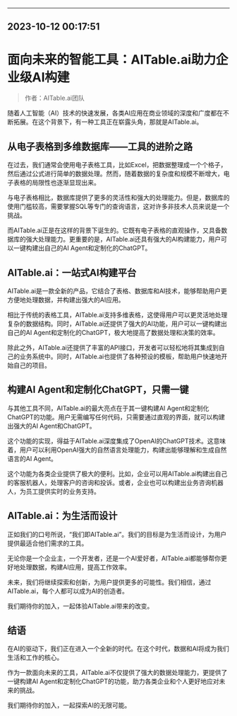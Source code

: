 

---------------------------------------------
2023-10-12 00:17:51
---------------------------------------------

# 面向未来的智能工具：AITable.ai助力企业级AI构建

> 作者：AITable.ai团队

随着人工智能（AI）技术的快速发展，各类AI应用在商业领域的深度和广度都在不断拓展。在这个背景下，有一种工具正在崭露头角，那就是AITable.ai。

## 从电子表格到多维数据库——工具的进阶之路

在过去，我们通常会使用电子表格工具，比如Excel，把数据整理成一个个格子，然后通过公式进行简单的数据处理。然而，随着数据的复杂度和规模不断增大，电子表格的局限性也逐渐显现出来。

与电子表格相比，数据库提供了更多的灵活性和强大的处理能力。但是，数据库的使用门槛较高，需要掌握SQL等专门的查询语言，这对许多非技术人员来说是一个挑战。

而AITable.ai正是在这样的背景下诞生的。它既有电子表格的直观操作，又具备数据库的强大处理能力。更重要的是，AITable.ai还具有强大的AI构建能力，用户可以一键构建出自己的AI Agent和定制化的ChatGPT。

## AITable.ai：一站式AI构建平台

AITable.ai是一款全新的产品，它结合了表格、数据库和AI技术，能够帮助用户更方便地处理数据，并构建出强大的AI应用。

相比于传统的表格工具，AITable.ai支持多维表格，这使得用户可以更灵活地处理复杂的数据结构。同时，AITable.ai还提供了强大的AI功能，用户可以一键构建出自己的AI Agent和定制化的ChatGPT，极大地提高了数据处理和决策的效率。

除此之外，AITable.ai还提供了丰富的API接口，开发者可以轻松地将其集成到自己的业务系统中。同时，AITable.ai也提供了各种预设的模板，帮助用户快速地开始自己的项目。

## 构建AI Agent和定制化ChatGPT，只需一键

与其他工具不同，AITable.ai的最大亮点在于其一键构建AI Agent和定制化ChatGPT的功能。用户无需编写任何代码，只需要通过直观的界面，就可以构建出强大的AI Agent和ChatGPT。

这个功能的实现，得益于AITable.ai深度集成了OpenAI的ChatGPT技术。这意味着，用户可以利用OpenAI强大的自然语言处理能力，构建出能够理解和生成自然语言的AI Agent。

这个功能为各类企业提供了极大的便利。比如，企业可以用AITable.ai构建出自己的客服机器人，处理客户的咨询和投诉。或者，企业也可以构建出业务咨询机器人，为员工提供实时的业务支持。

## AITable.ai：为生活而设计

正如我们的口号所说，“我们即AITable.ai”。我们的目标是为生活而设计，为用户提供最适合他们需求的工具。

无论你是一个企业主，一个开发者，还是一个AI爱好者，AITable.ai都能够帮你更好地处理数据，构建AI应用，提高工作效率。

未来，我们将继续探索和创新，为用户提供更多的可能性。我们相信，通过AITable.ai，每个人都可以成为AI的创造者。

我们期待你的加入，一起体验AITable.ai带来的改变。

## 结语

在AI的驱动下，我们正在进入一个全新的时代。在这个时代，数据和AI将成为我们生活和工作的核心。

作为一款面向未来的工具，AITable.ai不仅提供了强大的数据处理能力，更提供了一键构建AI Agent和定制化ChatGPT的功能，助力各类企业和个人更好地应对未来的挑战。

我们期待你的加入，一起探索AI的无限可能。